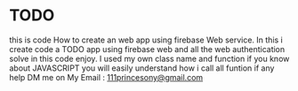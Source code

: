 # TODO
this is code How to create an web app using firebase Web service.
In this i create code a TODO app using firebase web and all the web authentication solve in this code enjoy.
I used my own class name and function if you know about JAVASCRIPT you will easily understand how i call all funtion
if any help DM me on My Email : 111princesony@gmail.com
